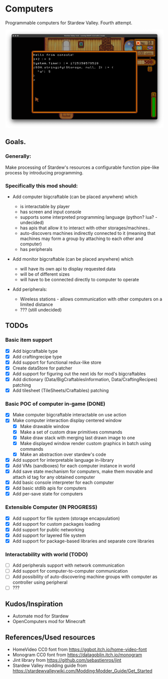 # Computers

Programmable computers for Stardew Valley. Fourth attempt.

![title](https://github.com/nk2IsHere/computersng/blob/main/Docs/Readme/Title.png?raw=true)

## Goals.

### Generally:

Make processing of Stardew's resources a configurable function pipe-like process by introducing programming.

### Specifically this mod should:

- Add computer bigcraftable (can be placed anywhere) which
    - is interactable by player
    - has screen and input console
    - supports some interpreted programming language (python? lua? - undecided)
    - has apis that allow it to interact with other storages/machines..
    - auto-discovers machines indirectly connected to it (meaning that machines may form a group by attaching to each other and computer)
    - has peripherals


- Add monitor bigcraftable (can be placed anywhere) which
    - will have its own api to display requested data
    - will be of different sizes
    - will have to be connected directly to computer to operate


- Add peripherals:
    - Wireless stations - allows communication with other computers on a limited distance
    - ??? (still undecided)

## TODOs

### Basic item support

- [x] Add bigcraftable type
- [x] Add craftingrecipe type
- [x] Add support for functional redux-like store
- [x] Create dataStore for patcher
- [x] Add support for figuring out the next ids for mod's bigcraftables
- [x] Add dictionary (Data/BigCraftablesInformation, Data/CraftingRecipes) patching
- [x] Add tilesheet (TileSheets/Craftables) patching

### Basic POC of computer in-game (DONE)

- [x] Make computer bigcraftable interactable on use action
- [x] Make computer interaction display centered window
    - [x] Make drawable window
    - [x] Make a set of custom draw primitives commands
    - [x] Make draw stack with merging last drawn image to one
    - [x] Make displayed window render custom graphics in batch using commands
    - [x] Make an abstraction over stardew's code
- [x] Add support for interpretable language in-library
- [x] Add VMs (sandboxes) for each computer instance in world
- [x] Add save state mechanism for computers, make them movable and attach id tag for any obtained computer
- [x] Add basic console interpreter for each computer
- [x] Add basic stdlib apis for computers
- [x] Add per-save state for computers

### Extensible Computer (IN PROGRESS)

- [x] Add support for file system (storage encapsulation)
- [x] Add support for custom packages loading
- [x] Add support for public networking
- [x] Add support for layered file system
- [x] Add support for package-based libraries and separate core libraries

### Interactability with world (TODO)

- [ ] Add peripherals support with network communication
- [ ] Add support for computer-to-computer communication
- [ ] Add possibility of auto-discovering machine groups with computer as controller using peripheral
- [ ] ???

## Kudos/Inspiration

- Automate mod for Stardew
- OpenComputers mod for Minecraft

## References/Used resources

- HomeVideo CC0 font from https://ggbot.itch.io/home-video-font
- Monogram CC0 font from https://datagoblin.itch.io/monogram
- Jint library from https://github.com/sebastienros/jint
- Stardew Valley modding guide from https://stardewvalleywiki.com/Modding:Modder_Guide/Get_Started
